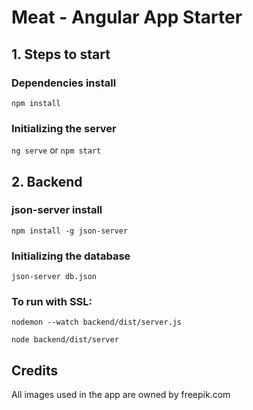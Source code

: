 # Meat - Angular App Starter

## 1. Steps to start

### Dependencies install

`npm install`

### Initializing the server

`ng serve` or `npm start`

## 2. Backend

### json-server install

`npm install -g json-server`

### Initializing the database

`json-server db.json`


### To run with SSL:

`nodemon --watch backend/dist/server.js`

`node backend/dist/server`

## Credits

All images used in the app are owned by freepik.com
